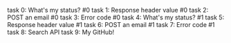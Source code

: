 task 0:  What's my status? #0
task 1: Response header value #0
task 2: POST an email #0
task 3: Error code #0
task 4: What's my status? #1
task 5: Response header value #1
task 6: POST an email #1
task 7:  Error code #1
task 8: Search API
task 9:  My GitHub!
